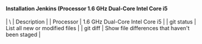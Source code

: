 #### Installation Jenkins (Processor 1.6 GHz Dual-Core Intel Core i5

| \ | Description |
| Processor | 1.6 GHz Dual-Core Intel Core i5 |
| git status | List all new or modified files |
| git diff | Show file differences that haven't been staged |
